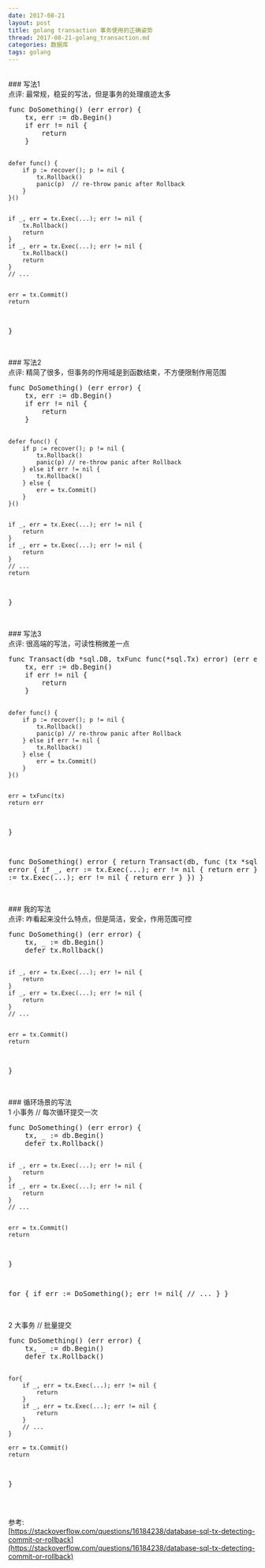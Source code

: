 ```yaml
---
date: 2017-08-21
layout: post
title: golang transaction 事务使用的正确姿势
thread: 2017-08-21-golang_transaction.md
categories: 数据库
tags: golang
---
```


<br/>
### 写法1
<br/>
点评: 最常规，稳妥的写法，但是事务的处理痕迹太多
<br/>
<pre>
func DoSomething() (err error) {
    tx, err := db.Begin()
    if err != nil {
        return
    }


    defer func() {
        if p := recover(); p != nil {
            tx.Rollback()
            panic(p)  // re-throw panic after Rollback
        }
    }()


    if _, err = tx.Exec(...); err != nil {
        tx.Rollback()
        return
    }
    if _, err = tx.Exec(...); err != nil {
        tx.Rollback()
        return
    }
    // ...


    err = tx.Commit()
    return
}
</pre>


<br/>
### 写法2
<br/>
点评: 精简了很多，但事务的作用域是到函数结束，不方便限制作用范围
<br/>
<pre>
func DoSomething() (err error) {
    tx, err := db.Begin()
    if err != nil {
        return
    }


    defer func() {
        if p := recover(); p != nil {
            tx.Rollback()
            panic(p) // re-throw panic after Rollback
        } else if err != nil {
            tx.Rollback()
        } else {
            err = tx.Commit()
        }
    }()


    if _, err = tx.Exec(...); err != nil {
        return
    }
    if _, err = tx.Exec(...); err != nil {
        return
    }
    // ...
    return
}
</pre>

<br/>
### 写法3
<br/>
点评: 很高端的写法，可读性稍微差一点
<br/>
<pre>
func Transact(db *sql.DB, txFunc func(*sql.Tx) error) (err error) {
    tx, err := db.Begin()
    if err != nil {
        return
    }


    defer func() {
        if p := recover(); p != nil {
            tx.Rollback()
            panic(p) // re-throw panic after Rollback
        } else if err != nil {
            tx.Rollback()
        } else {
            err = tx.Commit()
        }
    }()


    err = txFunc(tx)
    return err
}


func DoSomething() error {
    return Transact(db, func (tx *sql.Tx) error {
        if _, err := tx.Exec(...); err != nil {
            return err
        }
        if _, err := tx.Exec(...); err != nil {
            return err
        }
    })
}
</pre>

<br/>
### 我的写法
<br/>
点评: 咋看起来没什么特点，但是简洁，安全，作用范围可控
<br/>
<pre>
func DoSomething() (err error) {
    tx, _ := db.Begin()
    defer tx.Rollback()

    if _, err = tx.Exec(...); err != nil {
        return
    }
    if _, err = tx.Exec(...); err != nil {
        return
    }
    // ...


    err = tx.Commit()
    return
}
</pre>

<br/>
### 循环场景的写法
<br/>
1 小事务  // 每次循环提交一次
<br/>
<pre>
func DoSomething() (err error) {
    tx, _ := db.Begin()
    defer tx.Rollback()

    if _, err = tx.Exec(...); err != nil {
        return
    }
    if _, err = tx.Exec(...); err != nil {
        return
    }
    // ...


    err = tx.Commit()
    return
}


for {
    if err := DoSomething(); err != nil{
         // ...
    }
}
</pre>

<br/>
2 大事务 // 批量提交
<br/>
<pre>
func DoSomething() (err error) {
    tx, _ := db.Begin()
    defer tx.Rollback()

    for{
        if _, err = tx.Exec(...); err != nil {
            return
        }
        if _, err = tx.Exec(...); err != nil {
            return
        }
        // ...
    }

    err = tx.Commit()
    return
}
</pre>
<br/>

参考: 
<br/>
[https://stackoverflow.com/questions/16184238/database-sql-tx-detecting-commit-or-rollback](https://stackoverflow.com/questions/16184238/database-sql-tx-detecting-commit-or-rollback)








